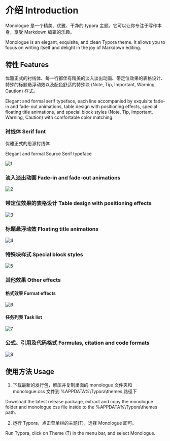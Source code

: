 # 介绍 Introduction

Monologue 是一个精美、优雅、干净的 typora 主题。它可以让你专注于写作本身，享受 Markdown 编辑的乐趣。

Monologue is an elegant, exquisite, and clean Typora theme. It allows you to focus on writing itself and delight in the joy of Markdown editing.

## 特性 Features

优雅正式的衬线体、每一行都伴有精美的淡入淡出动画、带定位效果的表格设计、特殊的标题悬浮动效以及配色舒适的特殊块 (Note, Tip, Important, Warning, Caution) 样式。

Elegant and formal serif typeface, each line accompanied by exquisite fade-in and fade-out animations, table design with positioning effects, special floating title animations, and special block styles (Note, Tip, Important, Warning, Caution) with comfortable color matching.



### 衬线体 Serif font

优雅正式的思源衬线体

Elegant and formal Source Serif typeface

![1](https://github.com/Jackstar1212/monologue/theme_introduction/1.png)



### 淡入淡出动画 Fade-in and fade-out animations

![2](https://github.com/Jackstar1212/monologue/theme_introduction/2.png)



### 带定位效果的表格设计 Table design with positioning effects

![3](https://github.com/Jackstar1212/monologue/theme_introduction/3.png)



### 标题悬浮动效 Floating title animations

![4](https://github.com/Jackstar1212/monologue/theme_introduction/4.png)



### 特殊块样式 Special block styles

![5](https://github.com/Jackstar1212/monologue/theme_introduction/5.png)

### 其他效果 Other effects

#### 格式效果 Format effects

![6](https://github.com/Jackstar1212/monologue/theme_introduction/6.png)

#### 任务列表 Task list

![7](https://github.com/Jackstar1212/monologue/theme_introduction/7.png)

### 公式、引用及代码格式 Formulas, citation and code formats

![8](https://github.com/Jackstar1212/monologue/theme_introduction/8.png)



## 使用方法 Usage

1. 下载最新的发行包，解压并复制里面的 monologue 文件夹和 monologue.css 文件到 %APPDATA%\Typora\themes 路径下

Download the latest release package, extract and copy the monologue folder and monologue.css file inside to the %APPDATA%\Typora\themes path.

2. 运行 Typora，点击菜单栏的主题(T)，选择 Monologue 即可。

Run Typora, click on Theme (T) in the menu bar, and select Monologue.
